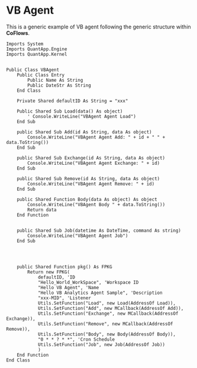 VB Agent
===
This is a generic example of VB agent following the generic structure within **CoFlows**.

    Imports System
    Imports QuantApp.Engine
    Imports QuantApp.Kernel


    Public Class VBAgent
        Public Class Entry
            Public Name As String  
            Public DateStr As String  
        End Class  

        Private Shared defaultID As String = "xxx"

        Public Shared Sub Load(data() As object) 
            ' Console.WriteLine("VBAgent Agent Load")
        End Sub

        public Shared Sub Add(id As String, data As object)
            Console.WriteLine("VBAgent Agent Add: " + id + " " + data.ToString())
        End Sub

        public Shared Sub Exchange(id As String, data As object) 
            Console.WriteLine("VBAgent Agent Exchange: " + id)
        End Sub

        public Shared Sub Remove(id As String, data As object)
            Console.WriteLine("VBAgent Agent Remove: " + id)
        End Sub

        public Shared Function Body(data As object) As object
            Console.WriteLine("VBAgent Body " + data.ToString())
            Return data
        End Function


        public Shared Sub Job(datetime As DateTime, command As string)
            Console.WriteLine("VBAgent Agent Job")
        End Sub

        
                

        public Shared Function pkg() As FPKG
            Return new FPKG(
                defaultID, 'ID
                "Hello_World_WorkSpace", 'Workspace ID
                "Hello VB Agent", 'Name
                "Hello VB Analytics Agent Sample", 'Description
                "xxx-MID", 'Listener
                Utils.SetFunction("Load", new Load(AddressOf Load)), 
                Utils.SetFunction("Add", new MCallback(AddressOf Add)), 
                Utils.SetFunction("Exchange", new MCallback(AddressOf Exchange)), 
                Utils.SetFunction("Remove", new MCallback(AddressOf Remove)), 
                Utils.SetFunction("Body", new Body(AddressOf Body)), 
                "0 * * ? * *", 'Cron Schedule
                Utils.SetFunction("Job", new Job(AddressOf Job))
                )
        End Function
    End Class
